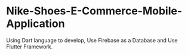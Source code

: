 # Nike-Shoes-E-Commerce-Mobile-Application
Using Dart language to develop, Use Firebase as a Database and Use Flutter Framework.
